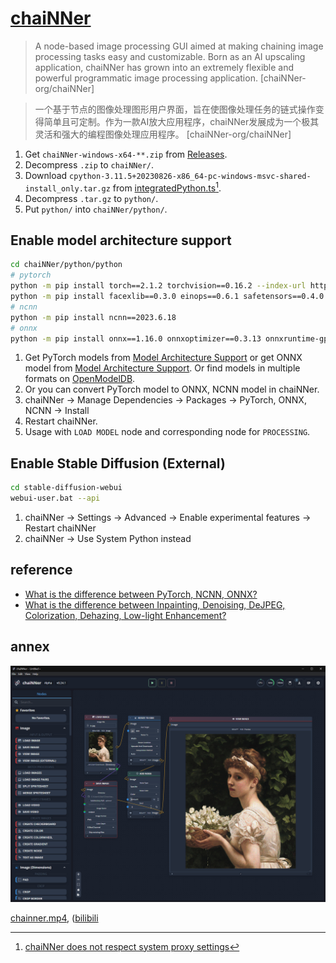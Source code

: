 # [chaiNNer](https://github.com/chaiNNer-org/chaiNNer)

> A node-based image processing GUI aimed at making chaining image processing tasks easy and customizable. Born as an AI upscaling application, chaiNNer has grown into an extremely flexible and powerful programmatic image processing application. [chaiNNer-org/chaiNNer]

> 一个基于节点的图像处理图形用户界面，旨在使图像处理任务的链式操作变得简单且可定制。作为一款AI放大应用程序，chaiNNer发展成为一个极其灵活和强大的编程图像处理应用程序。 [chaiNNer-org/chaiNNer]

1. Get `chaiNNer-windows-x64-**.zip` from [Releases](https://github.com/chaiNNer-org/chaiNNer/releases).
2. Decompress `.zip` to `chaiNNer/`.
3. Download `cpython-3.11.5+20230826-x86_64-pc-windows-msvc-shared-install_only.tar.gz` from [integratedPython.ts](https://github.com/chaiNNer-org/chaiNNer/blob/main/src/main/python/integratedPython.ts)[^1].
4. Decompress `.tar.gz` to `python/`.
5. Put `python/` into `chaiNNer/python/`.

## Enable model architecture support

```sh
cd chaiNNer/python/python
# pytorch
python -m pip install torch==2.1.2 torchvision==0.16.2 --index-url https://download.pytorch.org/whl/cu121
python -m pip install facexlib==0.3.0 einops==0.6.1 safetensors==0.4.0 spandrel==0.3.4 spandrel-extra-arches==0.1.1
# ncnn
python -m pip install ncnn==2023.6.18
# onnx
python -m pip install onnx==1.16.0 onnxoptimizer==0.3.13 onnxruntime-gpu==1.17.1 protobuf==4.24.2
```

1. Get PyTorch models from [Model Architecture Support](https://github.com/chaiNNer-org/spandrel?tab=readme-ov-file#model-architecture-support) or get ONNX model from [Model Architecture Support](https://github.com/chaiNNer-org/chaiNNer?tab=readme-ov-file#onnx). Or find models in multiple formats on [OpenModelDB](https://openmodeldb.info/).
2. Or you can convert PyTorch model to ONNX, NCNN model in chaiNNer.
3. chaiNNer → Manage Dependencies → Packages → PyTorch, ONNX, NCNN → Install
4. Restart chaiNNer.
5. Usage with `LOAD MODEL` node and corresponding node for `PROCESSING`.

## Enable Stable Diffusion (External)

```sh
cd stable-diffusion-webui
webui-user.bat --api
```

1. chaiNNer → Settings → Advanced → Enable experimental features → Restart chaiNNer
2. chaiNNer → Use System Python instead

## reference

- [What is the difference between PyTorch, NCNN, ONNX?](https://github.com/scillidan/dictionary/blob/main/chat/what-difference/pytorch%2Cncnn%2Connx.md)
- [What is the difference between Inpainting, Denoising, DeJPEG, Colorization, Dehazing, Low-light Enhancement?](https://github.com/scillidan/dictionary/blob/main/chat/what-difference/inpainting%2Cdenoising%2Cdejpeg%2Ccolorization%2Cdehazing%2Clow-light-enhancement.md)

[^1]: [chaiNNer does not respect system proxy settings](https://github.com/chaiNNer-org/chaiNNer/issues/3043)

## annex

![chainner](/_image/opt/chainner.png)

[chainner.mp4](https://scillidan.github.io/media_cheat/opt/chainner.mp4), ([bilibili](https://www.bilibili.com/video/BV188G2zaEts)
